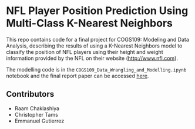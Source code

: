 # NFL Player Position Prediction Using Multi-Class K-Nearest Neighbors
This repo contains code for a final project for COGS109: Modeling and Data Analysis, describing the results of using a K-Nearest Neighbors model to classify the position of NFL players using their height and weight information provided by the NFL on their website (http://www.nfl.com).

The modelling code is in the `COGS109_Data_Wrangling_and_Modelling.ipynb` notebook and the final report paper can be accessed [here](https://rchaklas.github.io/COGS-109-Final-Project/COGS109Final_Paper.pdf).

## Contributors
- Raam Chaklashiya
- Christopher Tams
- Emmanuel Gutierrez 
